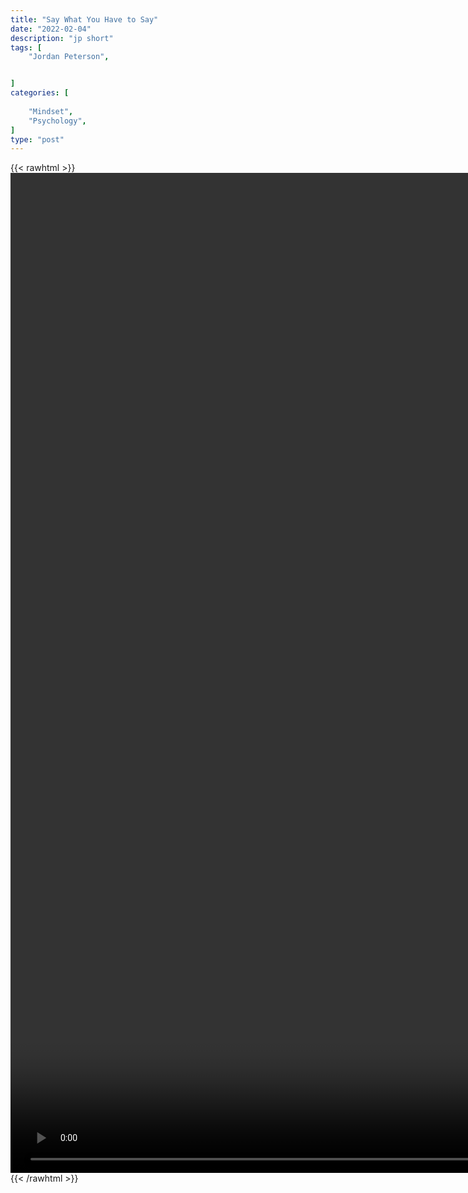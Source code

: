 ```yaml
---
title: "Say What You Have to Say"
date: "2022-02-04"
description: "jp short"
tags: [
    "Jordan Peterson",


]
categories: [
    
    "Mindset",
    "Psychology",
]
type: "post"
---
```

{{< rawhtml >}}
    <video style="height:40vh;width:auto" overflow="hidden" controls>
        <source src="https://clips.dev00ps.com/Jordan%20Peterson/Jordan%20Peterson%20about%20Elon%20Musk%20%E2%9C%8A.mp4" type="video/mp4"> 
    </video>
{{< /rawhtml >}}